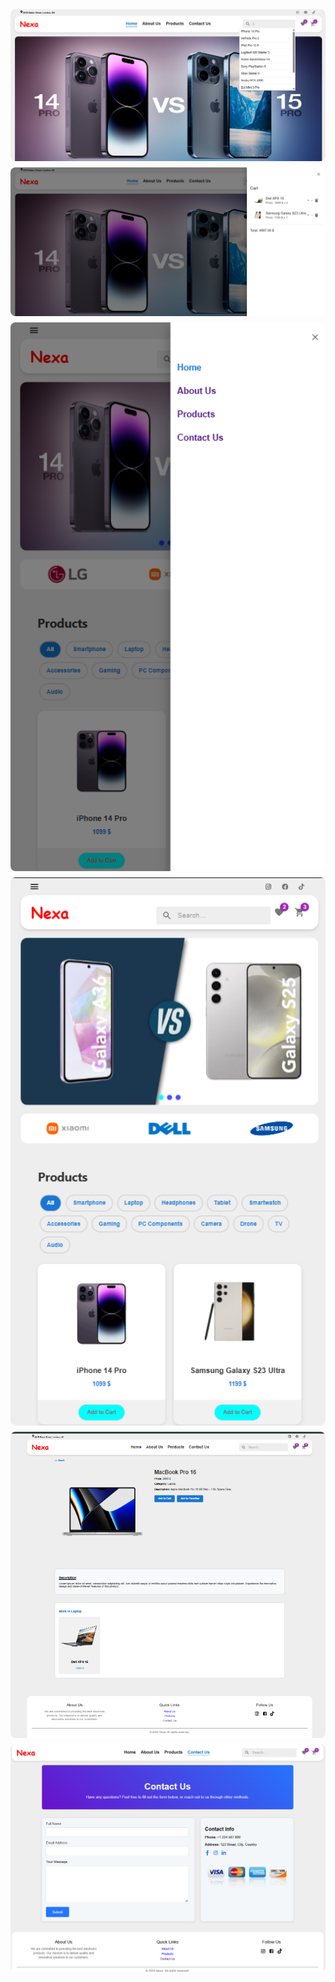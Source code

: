 <div style="display: grid; grid-template-columns: repeat(auto-fit, minmax(300px, 1fr)); grid-gap: 10px;">
  <img src="./src/assets/img/1.png" alt="Screenshot 1" style="width:100%; border-radius: 8px;">
  <img src="./src/assets/img/2.png" alt="Screenshot 2" style="width:100%; border-radius: 8px;">
  <img src="./src/assets/img/3.png" alt="Screenshot 3" style="width:100%; border-radius: 8px;">
  <img src="./src/assets/img/4.png" alt="Screenshot 4" style="width:100%; border-radius: 8px;">
  <img src="./src/assets/img/5.png" alt="Screenshot 5" style="width:100%; border-radius: 8px;">
  <img src="./src/assets/img/6.png" alt="Screenshot 6" style="width:100%; border-radius: 8px;">
</div>
